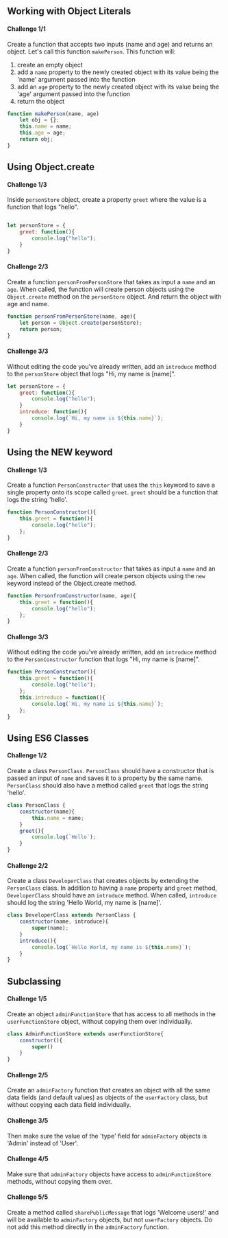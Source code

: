 ## Working with Object Literals

#### Challenge 1/1

Create a function that accepts two inputs (name and age) and returns an object. Let's call this function `makePerson`. This function will:

1. create an empty object
2. add a `name` property to the newly created object with its value being the 'name' argument passed into the function
3. add an `age` property to the newly created object with its value being the 'age' argument passed into the function
4. return the object

```js
function makePerson(name, age)
    let obj = {};
    this.name = name;
    this.age = age;
    return obj;
}
```

## Using Object.create

#### Challenge 1/3

Inside `personStore` object, create a property `greet` where the value is a function that logs "hello".

```js

let personStore = {
    greet: function(){
        console.log("hello");
    }
}
```

#### Challenge 2/3

Create a function `personFromPersonStore` that takes as input a `name` and an `age`. When called, the function will create person objects using the `Object.create` method on the `personStore` object. And return the object with age and name.

```js
function personFromPersonStore(name, age){
    let person = Object.create(personStore);
    return person;
}
```

#### Challenge 3/3

Without editing the code you've already written, add an `introduce` method to the `personStore` object that logs "Hi, my name is [name]".

```js
let personStore = {
    greet: function(){
        console.log("hello");
    }
    introduce: function(){
        console.log(`Hi, my name is ${this.name}`);
    }
}
```


## Using the NEW keyword

#### Challenge 1/3

Create a function `PersonConstructor` that uses the `this` keyword to save a single property onto its scope called `greet`. `greet` should be a function that logs the string 'hello'.

```js
function PersonConstructor(){
    this.greet = function(){
        console.log("hello");
    };
}
```

#### Challenge 2/3

Create a function `personFromConstructor` that takes as input a `name` and an `age`. When called, the function will create person objects using the `new` keyword instead of the Object.create method.

```js
function PersonfromConstructor(name, age){
    this.greet = function(){
        console.log("hello");
    };
}
```

#### Challenge 3/3

Without editing the code you've already written, add an `introduce` method to the `PersonConstructor` function that logs "Hi, my name is [name]".

```js
function PersonConstructor(){
    this.greet = function(){
        console.log("hello");
    };
    this.introduce = function(){
        console.log(`Hi, my name is ${this.name}`);
    };
}
```

## Using ES6 Classes

#### Challenge 1/2

Create a class `PersonClass`. `PersonClass` should have a constructor that is passed an input of `name` and saves it to a property by the same name. `PersonClass` should also have a method called `greet` that logs the string 'hello'.

```js
class PersonClass {
    constructor(name){
        this.name = name;
    }
    greet(){
        console.log(`Hello`);
    }
}
```

#### Challenge 2/2

Create a class `DeveloperClass` that creates objects by extending the `PersonClass` class. In addition to having a `name` property and `greet` method, `DeveloperClass` should have an `introduce` method. When called, `introduce` should log the string 'Hello World, my name is [name]'.

```js
class DeveloperClass extends PersonClass {
    constructor(name, introduce){
        super(name);
    }
    introduce(){
        console.log(`Hello World, my name is ${this.name}`);
    }
}
```

## Subclassing

#### Challenge 1/5

Create an object `adminFunctionStore` that has access to all methods in the `userFunctionStore` object, without copying them over individually.

```js
class AdminFunctionStore extends userFunctionStore{
    constructor(){
        super()
    }
}
```

#### Challenge 2/5

Create an `adminFactory` function that creates an object with all the same data fields (and default values) as objects of the `userFactory` class, but without copying each data field individually.



#### Challenge 3/5

Then make sure the value of the 'type' field for `adminFactory` objects is 'Admin' instead of 'User'.

#### Challenge 4/5

Make sure that `adminFactory` objects have access to `adminFunctionStore` methods, without copying them over.

#### Challenge 5/5

Create a method called `sharePublicMessage` that logs 'Welcome users!' and will be available to `adminFactory` objects, but not `userFactory` objects. Do not add this method directly in the `adminFactory` function.
```
